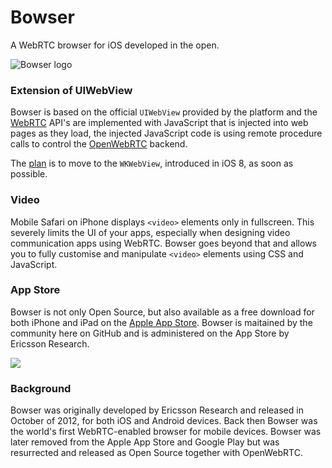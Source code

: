 Bowser
======

A WebRTC browser for iOS developed in the open.

![Bowser logo](http://static.squarespace.com/static/53f1eedee4b0439bf8d480c5/t/53f25022e4b0cca46a383183/1408389154850/?format=500w "Bowser logo")

### Extension of UIWebView
Bowser is based on the official `UIWebView` provided by the platform and the [WebRTC](http://www.w3.org/2011/04/webrtc/) API's are implemented with JavaScript that is injected into web pages as they load, the injected JavaScript code is using remote procedure calls to control the [OpenWebRTC](/EricssonResearch/openwebrtc) backend.

The [plan](/EricssonResearch/bowser/issues/1) is to move to the `WKWebView`, introduced in iOS 8, as soon as possible.  

### Video
Mobile Safari on iPhone displays `<video>` elements only in fullscreen. This severely limits the UI of your apps, especially when designing video communication apps using WebRTC. Bowser goes beyond that and allows you to fully customise and manipulate `<video>` elements using CSS and JavaScript.

### App Store
Bowser is not only Open Source, but also available as a free download for both iPhone and iPad on the [Apple App Store](https://itunes.apple.com/us/app/bowser/id560478358?mt=8). Bowser is maitained by the community here on GitHub and is administered on the App Store by Ericsson Research. 

<a href="https://itunes.apple.com/us/app/bowser/id560478358?mt=8"><img src="http://static.squarespace.com/static/53f1eedee4b0439bf8d480c5/t/53f24ac3e4b0965e338a090e/1408387813467/?format=300w" /></a>

### Background
Bowser was originally developed by Ericsson Research and released in October of 2012, for both iOS and Android devices. Back then Bowser was the world's first WebRTC-enabled browser for mobile devices. Bowser was later removed from the Apple App Store and Google Play but was resurrected and released as Open Source together with OpenWebRTC.
